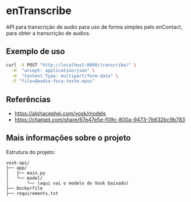 # enTranscribe

API para transcrição de audio para uso de forma simples pelo enContact, para obter a transcrição de audios.

## Exemplo de uso

```bash
curl -X POST "http://localhost:8000/transcribe/" \
  -H  "accept: application/json" \
  -H  "Content-Type: multipart/form-data" \
  -F "file=@audio-foca-teste.opus"
```

## Referências

* https://alphacephei.com/vosk/models
* https://chatgpt.com/share/67e47e5e-f09c-800a-9473-7b632bc9b783


## Mais informações sobre o projeto

Estrutura do projeto:

```
vosk-api/
├── app/
│   ├── main.py
│   └── model/
│       └── (aqui vai o modelo do Vosk baixado)
├── Dockerfile
├── requirements.txt
```

